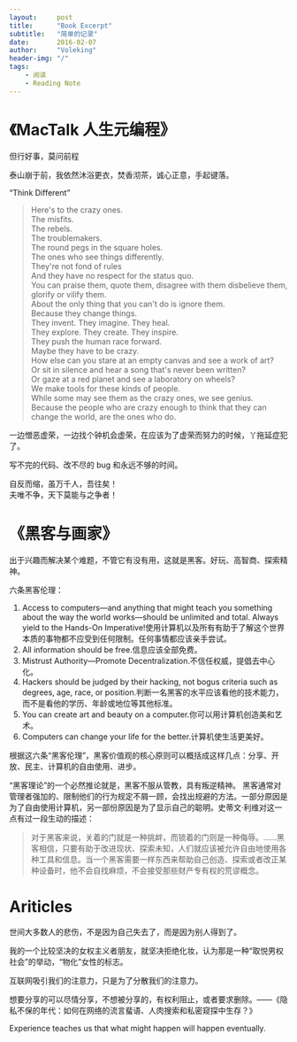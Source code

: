 ```yaml
---
layout:     post
title:      "Book Excerpt"
subtitle:   "简单的记录"
date:       2016-02-07
author:     "Voleking"
header-img: "/"
tags:
    - 阅读
    - Reading Note
---
```

# 《MacTalk 人生元编程》

但行好事，莫问前程  

泰山崩于前，我依然沐浴更衣，焚香沏茶，诚心正意，手起键落。  

“Think Different”  

>Here's to the crazy ones.   
The misfits.   
The rebels.   
The troublemakers.   
The round pegs in the square holes.   
The ones who see things differently.  
They're not fond of rules  
And they have no respect for the status quo.   
You can praise them, quote them, disagree with them 
disbelieve them, glorify or vilify them.   
About the only thing that you can't do is ignore them.   
Because they change things.   
They invent. They imagine. They heal.   
They explore. They create. They inspire.   
They push the human race forward.   
Maybe they have to be crazy.   
How else can you stare at an empty canvas and see a work of art?   
Or sit in silence and hear a song that's never been written?   
Or gaze at a red planet and see a laboratory on wheels?   
We make tools for these kinds of people.   
While some may see them as the crazy ones, we see genius.   
Because the people who are crazy enough to think that they can 
change the world, are the ones who do.   

一边憎恶虚荣，一边找个钟机会虚荣，在应该为了虚荣而努力的时候，丫拖延症犯了。  

写不完的代码、改不尽的 bug 和永远不够的时间。    

自反而缩，虽万千人，吾往矣！  
夫唯不争，天下莫能与之争者！ 



# 《黑客与画家》

出于兴趣而解决某个难题，不管它有没有用，这就是黑客。好玩、高智商、探索精神。

六条黑客伦理：  

1. Access to computers—and anything that might teach you something about the way the world works—should be unlimited and total. Always yield to the Hands-On Imperative!使用计算机以及所有有助于了解这个世界本质的事物都不应受到任何限制。任何事情都应该亲手尝试。
2. All information should be free.信息应该全部免费。
3. Mistrust Authority—Promote Decentralization.不信任权威，提倡去中心化。
4. Hackers should be judged by their hacking, not bogus criteria such as degrees, age, race, or position.判断一名黑客的水平应该看他的技术能力，而不是看他的学历、年龄或地位等其他标准。
5. You can create art and beauty on a computer.你可以用计算机创造美和艺术。
6. Computers can change your life for the better.计算机使生活更美好。

根据这六条“黑客伦理”，黑客价值观的核心原则可以概括成这样几点：分享、开放、民主、计算机的自由使用、进步。

“黑客理论”的一个必然推论就是，黑客不服从管教，具有叛逆精神。
黑客通常对管理者强加的、限制他们的行为规定不屑一顾，会找出规避的方法。一部分原因是为了自由使用计算机，另一部份原因是为了显示自己的聪明。史蒂文·利维对这一点有过一段生动的描述：
>对于黑客来说，关着的门就是一种挑衅，而锁着的门则是一种侮辱。……黑客相信，只要有助于改进现状、探索未知，人们就应该被允许自由地使用各种工具和信息。当一个黑客需要一样东西来帮助自己创造、探索或者改正某种设备时，他不会自找麻烦，不会接受那些财产专有权的荒谬概念。


# Ariticles 

世间大多数人的悲伤，不是因为自己失去了，而是因为别人得到了。

我的一个比较坚决的女权主义者朋友，就坚决拒绝化妆，认为那是一种“取悦男权社会”的举动，“物化”女性的标志。

互联网吸引我们的注意力，只是为了分散我们的注意力。

想要分享的可以尽情分享，不想被分享的，有权利阻止，或者要求删除。——《隐私不保的年代：如何在网络的流言蜚语、人肉搜索和私密窥探中生存？》

Experience teaches us that what might happen will happen eventually.
